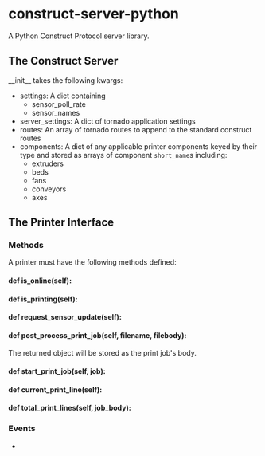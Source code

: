 # construct-server-python

A Python Construct Protocol server library.

## The Construct Server

\_\_init\_\_ takes the following kwargs:

- settings: A dict containing
  - sensor\_poll\_rate
  - sensor\_names
- server_settings: A dict of tornado application settings
- routes: An array of tornado routes to append to the standard construct routes
- components: A dict of any applicable printer components keyed by their type
  and stored as arrays of component `short_name`s including:
  - extruders
  - beds
  - fans
  - conveyors
  - axes

## The Printer Interface

### Methods

A printer must have the following methods defined:

#### def is_online(self):

#### def is\_printing(self):

#### def request\_sensor\_update(self):

#### def post\_process\_print\_job(self, filename, filebody):

The returned object will be stored as the print job's body.

#### def start\_print\_job(self, job):

#### def current\_print\_line(self):

#### def total\_print\_lines(self, job_body):

### Events

- 

